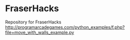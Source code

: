 # FraserHacks
Repository for FraserHacks
http://programarcadegames.com/python_examples/f.php?file=move_with_walls_example.py
